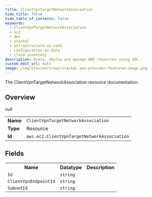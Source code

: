 ```yaml
---
title: ClientVpnTargetNetworkAssociation
hide_title: false
hide_table_of_contents: false
keywords:
  - ClientVpnTargetNetworkAssociation
  - ec2
  - aws
  - stackql
  - infrastructure-as-code
  - configuration-as-data
  - cloud inventory
description: Query, deploy and manage AWS resources using SQL
custom_edit_url: null
image: /img/providers/aws/stackql-aws-provider-featured-image.png
---
```

The ClientVpnTargetNetworkAssociation resource documentation.

## Overview
<table><tbody>
<tr><td><b>Name</b></td><td><code>ClientVpnTargetNetworkAssociation</code></td></tr>
<tr><td><b>Type</b></td><td>Resource</td></tr>
null
<tr><td><b>Id</b></td><td><code>aws.ec2.ClientVpnTargetNetworkAssociation</code></td></tr>
</tbody></table>

## Fields
<table><tbody>
<tr><th>Name</th><th>Datatype</th><th>Description</th></tr>
<tr><td><code>Id</code></td><td><code>string</code></td><td></td></tr><tr><td><code>ClientVpnEndpointId</code></td><td><code>string</code></td><td></td></tr><tr><td><code>SubnetId</code></td><td><code>string</code></td><td></td></tr>
</tbody></table>